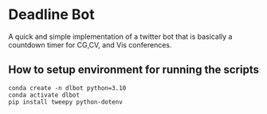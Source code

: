 # Deadline Bot

A quick and simple implementation of a twitter bot that is basically a countdown timer for CG,CV, and Vis conferences.

## How to setup environment for running the scripts
```
conda create -n dlbot python=3.10
conda activate dlbot
pip install tweepy python-dotenv
```